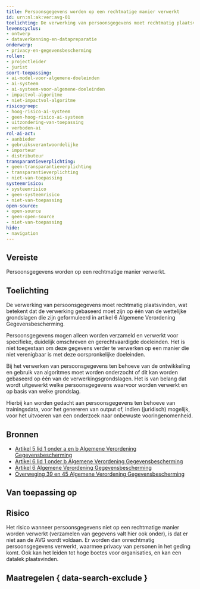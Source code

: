 ```yaml
---
title: Persoonsgegevens worden op een rechtmatige manier verwerkt
id: urn:nl:ak:ver:avg-01
toelichting: De verwerking van persoonsgegevens moet rechtmatig plaatsvinden. De verwerking (inclusief het verzamelen) moet worden gebaseerd op een van de wettelijke grondslagen die zijn genoemd in de AVG.
levenscyclus:
- ontwerp
- dataverkenning-en-datapreparatie
onderwerp:
- privacy-en-gegevensbescherming
rollen:
- projectleider
- jurist
soort-toepassing:
- ai-model-voor-algemene-doeleinden
- ai-systeem
- ai-systeem-voor-algemene-doeleinden
- impactvol-algoritme
- niet-impactvol-algoritme
risicogroep: 
- hoog-risico-ai-systeem
- geen-hoog-risico-ai-systeem
- uitzondering-van-toepassing
- verboden-ai
rol-ai-act:
- aanbieder
- gebruiksverantwoordelijke
- importeur
- distributeur
transparantieverplichting: 
- geen-transparantieverplichting
- transparantieverplichting 
- niet-van-toepassing
systeemrisico:
- systeemrisico
- geen-systeemrisico
- niet-van-toepassing
open-source: 
- open-source
- geen-open-source
- niet-van-toepassing
hide:
- navigation
---
```


<!-- tags -->
## Vereiste

Persoonsgegevens worden op een rechtmatige manier verwerkt.

## Toelichting

De verwerking van persoonsgegevens moet rechtmatig plaatsvinden, wat betekent dat de verwerking gebaseerd moet zijn op één van de wettelijke grondslagen die zijn geformuleerd in artikel 6 Algemene Verordening Gegevensbescherming.

Persoonsgegevens mogen alleen worden verzameld en verwerkt voor specifieke, duidelijk omschreven en gerechtvaardigde doeleinden.
Het is niet toegestaan om deze gegevens verder te verwerken op een manier die niet verenigbaar is met deze oorspronkelijke doeleinden.

Bij het verwerken van persoonsgegevens ten behoeve van de ontwikkeling en gebruik van algoritmes moet worden onderzocht of dit kan worden gebaseerd op één van de verwerkingsgrondslagen. Het is van belang dat wordt uitgewerkt welke persoonsgegevens waarvoor worden verwerkt en op basis van welke grondslag.

Hierbij kan worden gedacht aan persoonsgegevens ten behoeve van trainingsdata, voor het genereren van output of, indien (juridisch) mogelijk, voor het uitvoeren van een onderzoek naar onbewuste vooringenomenheid.

## Bronnen

- [Artikel 5 lid 1 onder a en b Algemene Verordening Gegevensbescherming](https://eur-lex.europa.eu/legal-content/NL/TXT/HTML/?uri=CELEX:32016R0679#d1e1802-1-1)
- [Artikel 6 lid 1 onder b Algemene Verordening Gegevensbescherming](https://eur-lex.europa.eu/legal-content/NL/TXT/HTML/?uri=CELEX:32016R0679#d1e1883-1-1)
- [Artikel 6 Algemene Verordening Gegevensbescherming](https://eur-lex.europa.eu/legal-content/NL/TXT/HTML/?uri=CELEX:32016R0679#d1e1883-1-1)
- [Overweging 39 en 45 Algemene Verordening Gegevensbescherming](https://eur-lex.europa.eu/legal-content/NL/TXT/HTML/?uri=CELEX:32016R0679#d1e40-1-1)

## Van toepassing op 
<!-- tags-ai-act -->


## Risico

Het risico wanneer persoonsgegevens niet op een rechtmatige manier worden verwerkt (verzamelen van gegevens valt hier ook onder), is dat er niet aan de AVG wordt voldaan. Er worden dan onrechtmatig persoonsgegevens verwerkt, waarmee privacy van personen in het geding komt. Ook kan het leiden tot hoge boetes voor organisaties, en kan een datalek plaatsvinden.

## Maatregelen { data-search-exclude }

<!-- list_maatregelen vereiste/avg-01-persoonsgegevens-worden-rechtmatig-verwerkt no-search no-onderwerp no-rol no-levenscyclus -->
